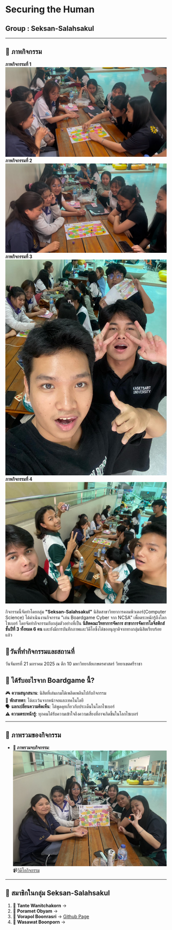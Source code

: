 # Securing the Human
## Group : Seksan-Salahsakul
---

## **🌟 ภาพกิจกรรม**  
**ภาพกิจกรรมที่ 1**  
![ภาพกิจกรรม 1](Picture/Boardgame/play1.jpg)  
**ภาพกิจกรรมที่ 2**  
![ภาพกิจกรรม 2](Picture/Boardgame/play2.jpg)  
**ภาพกิจกรรมที่ 3**  
![ภาพกิจกรรม 3](Picture/Boardgame/us1.jpg)  
**ภาพกิจกรรมที่ 4**  
![ภาพกิจกรรม 4](Picture/Boardgame/us2.jpg)   

กิจกรรมนี้จัดทำโดยกลุ่ม **"Seksan-Salahsakul"** นิสิตสาขาวิทยาการคอมพิวเตอร์(Computer Science) ได้ดำเนินงานกิจกรรม "เล่น Boardgame Cyber จาก NCSA" เพื่อตระหนักรู้ถึงโลกไซเบอร์
โดยจัดทำกิจกรรมกับกลุ่มตัวอย่างที่เป็น **นิสิตคณะวิทยาการจัดการ สาขาการจัดการโลจิสติกส์ ชั้นปีที่ 3 ทั้งหมด 6 คน** และยังมีการบันทึกภาพและวิดีโอซึ่งได้ขออนุญาติจากทางกลุ่มนิสิตเรียบร้อยแล้ว

## 📅วันที่ทำกิจกรรมและสถานที่
วันจันทรที่ 21 มกราคม 2025 ณ ตึก 10 มหาวิทยาลัยเกษตรศาสตร์ วิทยาเขตศรีราชา

## **📖 ได้รับอะไรจาก Boardgame นี้?**  
🎮 **ความสนุกสนาน**: นิสิตที่เล่นเกมได้เพลิดเพลินไปกับกิจกรรม  
📴 **พักสายตา**: ได้ละเว้นจากหน้าจอและเทคโนโลยี  
🗣️ **แลกเปลี่ยนความคิดเห็น**: ได้พูดคุยเกี่ยวกับประเด็นในโลกไซเบอร์  
⚠️ **ความตระหนักรู้**: ทุกคนได้รับความเข้าใจถึงความเสี่ยงที่อาจเกิดขึ้นในโลกไซเบอร์  

---

## **🌈 ภาพรวมของกิจกรรม**  
- **📸 ภาพรวมจบกิจกรรม**:  
  ![ภาพรวมจบกิจกรรม](Picture/Boardgame/finalpic.jpg)   
  📹[วิดีโอกิจกรรม](https://youtu.be/jQjWgcT8QnA?si=njWl4ED7XrX26aYa)  

---
## **👥 สมาชิกในกลุ่ม Seksan-Salahsakul**  
1. 🌟 **Tante Wanitchakorn** →  
2. 🌟 **Poramet Obyam** →  
3. 🌟 **Vorapol Boonrasri** →  [Github Page](Vorxp.github.io/boardgame)
4. 🌟 **Wasawat Boonporn** →  
